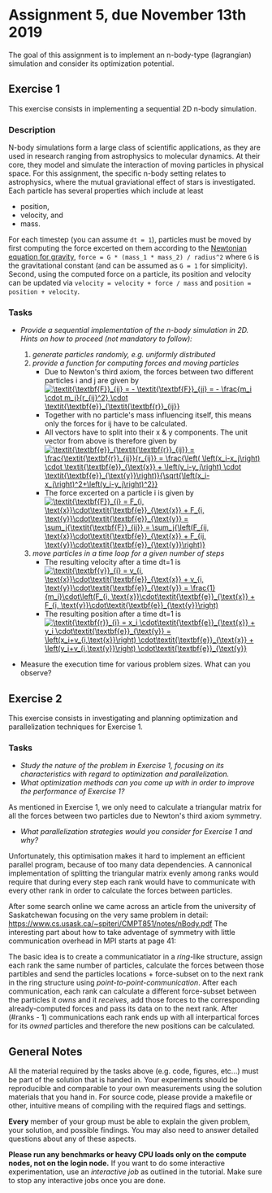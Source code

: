 # Assignment 5, due November 13th 2019

The goal of this assignment is to implement an n-body-type (lagrangian) simulation and consider its optimization potential.

## Exercise 1

This exercise consists in implementing a sequential 2D n-body simulation.

### Description

N-body simulations form a large class of scientific applications, as they are used in research ranging from astrophysics to molecular dynamics. At their core, they model and simulate the interaction of moving particles in physical space. For this assignment, the specific n-body setting relates to astrophysics, where the mutual graviational effect of stars is investigated. Each particle has several properties which include at least
- position,
- velocity, and
- mass.

For each timestep (you can assume `dt = 1`), particles must be moved by first computing the force excerted on them according to the [Newtonian equation for gravity](https://en.wikipedia.org/wiki/Newton%27s_law_of_universal_gravitation), `force = G * (mass_1 * mass_2) / radius^2` where `G` is the gravitational constant (and can be assumed as `G = 1` for simplicity). Second, using the computed force on a particle, its position and velocity can be updated via `velocity = velocity + force / mass` and `position = position + velocity`.

### Tasks

- _Provide a sequential implementation of the n-body simulation in 2D. Hints on how to proceed (not mandatory to follow):_
    1. _generate particles randomly, e.g. uniformly distributed_
    2. _provide a function for computing forces and moving particles_
        * Due to Newton's third axiom, the forces between two different particles i and j are given by
          <a href="https://www.codecogs.com/eqnedit.php?latex=\textit{\textbf{F}}_{ij}&space;=&space;-&space;\textit{\textbf{F}}_{ji}&space;=&space;-&space;\frac{m_i&space;\cdot&space;m_j}{r_{ij}^2}&space;\cdot&space;\textit{\textbf{e}}_{\textit{\textbf{r}}_{ij}}" target="_blank"><img src="https://latex.codecogs.com/gif.latex?\textit{\textbf{F}}_{ij}&space;=&space;-&space;\textit{\textbf{F}}_{ji}&space;=&space;-&space;\frac{m_i&space;\cdot&space;m_j}{r_{ij}^2}&space;\cdot&space;\textit{\textbf{e}}_{\textit{\textbf{r}}_{ij}}" title="\textit{\textbf{F}}_{ij} = - \textit{\textbf{F}}_{ji} = - \frac{m_i \cdot m_j}{r_{ij}^2} \cdot \textit{\textbf{e}}_{\textit{\textbf{r}}_{ij}}" /></a>
        * Together with no particle's mass influencing itself, this means only the forces for i<j or i>j have to be calculated.
        * All vectors have to split into their x & y components. The unit vector from above is therefore given by
          <a href="https://www.codecogs.com/eqnedit.php?latex=\textit{\textbf{e}}_{\textit{\textbf{r}}_{ij}}&space;=&space;\frac{\textit{\textbf{r}}_{ij}}{r_{ij}}&space;=&space;\frac{\left(&space;\left(x_i-x_j\right)&space;\cdot&space;\textit{\textbf{e}}_{\text{x}}&space;&plus;&space;\left(y_i-y_j\right)&space;\cdot&space;\textit{\textbf{e}}_{\text{y}}\right)}{\sqrt{\left(x_i-x_j\right)^2&plus;\left(y_i-y_j\right)^2}}" target="_blank"><img src="https://latex.codecogs.com/gif.latex?\textit{\textbf{e}}_{\textit{\textbf{r}}_{ij}}&space;=&space;\frac{\textit{\textbf{r}}_{ij}}{r_{ij}}&space;=&space;\frac{\left(&space;\left(x_i-x_j\right)&space;\cdot&space;\textit{\textbf{e}}_{\text{x}}&space;&plus;&space;\left(y_i-y_j\right)&space;\cdot&space;\textit{\textbf{e}}_{\text{y}}\right)}{\sqrt{\left(x_i-x_j\right)^2&plus;\left(y_i-y_j\right)^2}}" title="\textit{\textbf{e}}_{\textit{\textbf{r}}_{ij}} = \frac{\textit{\textbf{r}}_{ij}}{r_{ij}} = \frac{\left( \left(x_i-x_j\right) \cdot \textit{\textbf{e}}_{\text{x}} + \left(y_i-y_j\right) \cdot \textit{\textbf{e}}_{\text{y}}\right)}{\sqrt{\left(x_i-x_j\right)^2+\left(y_i-y_j\right)^2}}" /></a>
        * The force excerted on a particle i is given by                                                 
          <a href="https://www.codecogs.com/eqnedit.php?latex=\textit{\textbf{F}}_{i}&space;=&space;F_{i,&space;\text{x}}\cdot\textit{\textbf{e}}_{\text{x}}&space;&plus;&space;F_{i,&space;\text{y}}\cdot\textit{\textbf{e}}_{\text{y}}&space;=&space;\sum_j{\textit{\textbf{F}}_{ij}}&space;=&space;\sum_j{\left(F_{ij,&space;\text{x}}\cdot\textit{\textbf{e}}_{\text{x}}&space;&plus;&space;F_{ij,&space;\text{y}}\cdot\textit{\textbf{e}}_{\text{y}}\right)}" target="_blank"><img src="https://latex.codecogs.com/gif.latex?\textit{\textbf{F}}_{i}&space;=&space;F_{i,&space;\text{x}}\cdot\textit{\textbf{e}}_{\text{x}}&space;&plus;&space;F_{i,&space;\text{y}}\cdot\textit{\textbf{e}}_{\text{y}}&space;=&space;\sum_j{\textit{\textbf{F}}_{ij}}&space;=&space;\sum_j{\left(F_{ij,&space;\text{x}}\cdot\textit{\textbf{e}}_{\text{x}}&space;&plus;&space;F_{ij,&space;\text{y}}\cdot\textit{\textbf{e}}_{\text{y}}\right)}" title="\textit{\textbf{F}}_{i} = F_{i, \text{x}}\cdot\textit{\textbf{e}}_{\text{x}} + F_{i, \text{y}}\cdot\textit{\textbf{e}}_{\text{y}} = \sum_j{\textit{\textbf{F}}_{ij}} = \sum_j{\left(F_{ij, \text{x}}\cdot\textit{\textbf{e}}_{\text{x}} + F_{ij, \text{y}}\cdot\textit{\textbf{e}}_{\text{y}}\right)}" /></a>
    3. _move particles in a time loop for a given number of steps_ 
        * The resulting velocity after a time dt=1 is                                      
          <a href="https://www.codecogs.com/eqnedit.php?latex=\textit{\textbf{v}}_{i}&space;=&space;v_{i,&space;\text{x}}\cdot\textit{\textbf{e}}_{\text{x}}&space;&plus;&space;v_{i,&space;\text{y}}\cdot\textit{\textbf{e}}_{\text{y}}&space;=&space;\frac{1}{m_i}\cdot\left(F_{i,&space;\text{x}}\cdot\textit{\textbf{e}}_{\text{x}}&space;&plus;&space;F_{i,&space;\text{y}}\cdot\textit{\textbf{e}}_{\text{y}}\right)" target="_blank"><img src="https://latex.codecogs.com/gif.latex?\textit{\textbf{v}}_{i}&space;=&space;v_{i,&space;\text{x}}\cdot\textit{\textbf{e}}_{\text{x}}&space;&plus;&space;v_{i,&space;\text{y}}\cdot\textit{\textbf{e}}_{\text{y}}&space;=&space;\frac{1}{m_i}\cdot\left(F_{i,&space;\text{x}}\cdot\textit{\textbf{e}}_{\text{x}}&space;&plus;&space;F_{i,&space;\text{y}}\cdot\textit{\textbf{e}}_{\text{y}}\right)" title="\textit{\textbf{v}}_{i} = v_{i, \text{x}}\cdot\textit{\textbf{e}}_{\text{x}} + v_{i, \text{y}}\cdot\textit{\textbf{e}}_{\text{y}} = \frac{1}{m_i}\cdot\left(F_{i, \text{x}}\cdot\textit{\textbf{e}}_{\text{x}} + F_{i, \text{y}}\cdot\textit{\textbf{e}}_{\text{y}}\right)" /></a>
        * The resulting position after a time dt=1 is                                   
          <a href="https://www.codecogs.com/eqnedit.php?latex=\textit{\textbf{r}}_{i}&space;=&space;x_i&space;\cdot\textit{\textbf{e}}_{\text{x}}&space;&plus;&space;y_i&space;\cdot\textit{\textbf{e}}_{\text{y}}&space;=&space;\left(x_i&plus;v_{i,\text{x}}\right)&space;\cdot\textit{\textbf{e}}_{\text{x}}&space;&plus;&space;\left(y_i&plus;v_{i,\text{y}}\right)&space;\cdot\textit{\textbf{e}}_{\text{y}}" target="_blank"><img src="https://latex.codecogs.com/gif.latex?\textit{\textbf{r}}_{i}&space;=&space;x_i&space;\cdot\textit{\textbf{e}}_{\text{x}}&space;&plus;&space;y_i&space;\cdot\textit{\textbf{e}}_{\text{y}}&space;=&space;\left(x_i&plus;v_{i,\text{x}}\right)&space;\cdot\textit{\textbf{e}}_{\text{x}}&space;&plus;&space;\left(y_i&plus;v_{i,\text{y}}\right)&space;\cdot\textit{\textbf{e}}_{\text{y}}" title="\textit{\textbf{r}}_{i} = x_i \cdot\textit{\textbf{e}}_{\text{x}} + y_i \cdot\textit{\textbf{e}}_{\text{y}} = \left(x_i+v_{i,\text{x}}\right) \cdot\textit{\textbf{e}}_{\text{x}} + \left(y_i+v_{i,\text{y}}\right) \cdot\textit{\textbf{e}}_{\text{y}}" /></a>
 
- Measure the execution time for various problem sizes. What can you observe?

## Exercise 2

This exercise consists in investigating and planning optimization and parallelization techniques for Exercise 1.

### Tasks

- *Study the nature of the problem in Exercise 1, focusing on its characteristics with regard to optimization and parallelization.*
- *What optimization methods can you come up with in order to improve the performance of Exercise 1?*

As mentioned in Exercise 1, we only need to calculate a triangular matrix for all the forces between two particles due to Newton's third axiom symmetry.

- *What parallelization strategies would you consider for Exercise 1 and why?*

Unfortunately, this optimisation makes it hard to implement an efficient parallel program, because of too many data dependencies. A cannonical implementation of splitting the triangular matrix evenly among ranks would require that during every step each rank would have to communicate with every other rank in order to calculate the forces between particles.

After some search online we came across an article from the university of Saskatchewan focusing on the very same problem in detail: https://www.cs.usask.ca/~spiteri/CMPT851/notes/nBody.pdf
The interesting part about how to take adventage of symmetry with little communication overhead in MPI starts at page 41:

The basic idea is to create a communicatiator in a *ring*-like structure, assign each rank the same number of particles, calculate the forces between those partibles and send the particles locations + force-subset on to the next rank in the ring structure using *point-to-point-communication*. After each communication, each rank can calculate a different force-subset between the particles it *owns* and it *receives*, add those forces to the corresponding already-computed forces and pass its data on to the next rank. After (#ranks - 1) communications each rank ends up with all interpartical forces for its *owned* particles and therefore the new positions can be calculated. 

## General Notes

All the material required by the tasks above (e.g. code, figures, etc...) must be part of the solution that is handed in. Your experiments should be reproducible and comparable to your own measurements using the solution materials that you hand in. For source code, please provide a makefile or other, intuitive means of compiling with the required flags and settings.

**Every** member of your group must be able to explain the given problem, your solution, and possible findings. You may also need to answer detailed questions about any of these aspects.

**Please run any benchmarks or heavy CPU loads only on the compute nodes, not on the login node.**
If you want to do some interactive experimentation, use an *interactive job* as outlined in the tutorial. Make sure to stop any interactive jobs once you are done.
